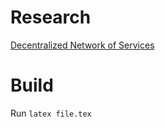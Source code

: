# Research

[Decentralized Network of Services](./decentralized-network-of-services.tex)

# Build

Run `latex file.tex`
